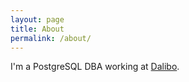 ```yaml
---
layout: page
title: About
permalink: /about/
---
```


I'm a PostgreSQL DBA working at [Dalibo](https://dalibo.com/).
